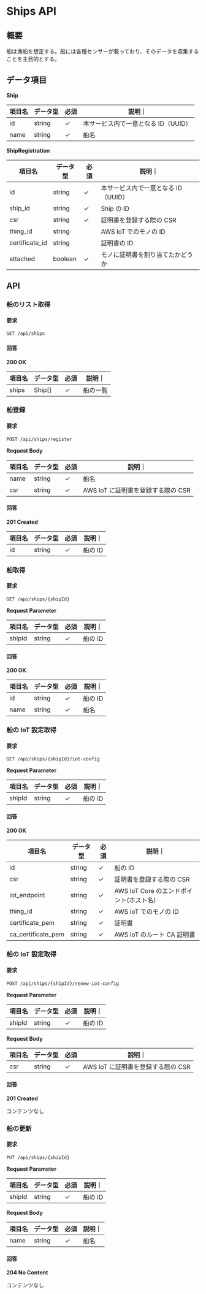 # Ships API

## 概要

船は漁船を想定する。船には各種センサーが載っており、そのデータを収集することを主目的とする。

## データ項目

**Ship**

| 項目名 | データ型 | 必須 | 説明｜                              |
| ------ | -------- | ---- | ----------------------------------- |
| id     | string   | ✓    | 本サービス内で一意となる ID（UUID） |
| name   | string   | ✓    | 船名                                |

**ShipRegistration**

| 項目名         | データ型 | 必須 | 説明｜                              |
| -------------- | -------- | ---- | ----------------------------------- |
| id             | string   | ✓    | 本サービス内で一意となる ID（UUID） |
| ship_id        | string   | ✓    | Ship の ID                          |
| csr            | string   | ✓    | 証明書を登録する際の CSR            |
| thing_id       | string   |      | AWS IoT でのモノの ID               |
| certificate_id | string   |      | 証明書の ID                         |
| attached       | boolean  | ✓    | モノに証明書を割り当てたかどうか    |

## API

### 船のリスト取得

#### 要求

`GET /api/ships`

#### 回答

**200 OK**

| 項目名 | データ型 | 必須 | 説明｜   |
| ------ | -------- | ---- | -------- |
| ships  | Ship[]   | ✓    | 船の一覧 |

### 船登録

#### 要求

`POST /api/ships/register`

**Request Body**

| 項目名 | データ型 | 必須 | 説明｜                             |
| ------ | -------- | ---- | ---------------------------------- |
| name   | string   | ✓    | 船名                               |
| csr    | string   | ✓    | AWS IoT に証明書を登録する際の CSR |

#### 回答

**201 Created**

| 項目名 | データ型 | 必須 | 説明｜  |
| ------ | -------- | ---- | ------- |
| id     | string   | ✓    | 船の ID |

### 船取得

#### 要求

`GET /api/ships/{shipId}`

**Request Parameter**

| 項目名 | データ型 | 必須 | 説明｜  |
| ------ | -------- | ---- | ------- |
| shipId | string   | ✓    | 船の ID |

#### 回答

**200 OK**

| 項目名 | データ型 | 必須 | 説明｜  |
| ------ | -------- | ---- | ------- |
| id     | string   | ✓    | 船の ID |
| name   | string   | ✓    | 船名    |

### 船の IoT 設定取得

#### 要求

`GET /api/ships/{shipId}/iot-config`

**Request Parameter**

| 項目名 | データ型 | 必須 | 説明｜  |
| ------ | -------- | ---- | ------- |
| shipId | string   | ✓    | 船の ID |

#### 回答

**200 OK**

| 項目名             | データ型 | 必須 | 説明｜                                  |
| ------------------ | -------- | ---- | --------------------------------------- |
| id                 | string   | ✓    | 船の ID                                 |
| csr                | string   | ✓    | 証明書を登録する際の CSR                |
| iot_endpoint       | string   | ✓    | AWS IoT Core のエンドポイント(ホスト名) |
| thing_id           | string   | ✓    | AWS IoT でのモノの ID                   |
| certificate_pem    | string   | ✓    | 証明書                                  |
| ca_certificate_pem | string   | ✓    | AWS IoT のルート CA 証明書              |

### 船の IoT 設定取得

#### 要求

`POST /api/ships/{shipId}/renew-iot-config`

**Request Parameter**

| 項目名 | データ型 | 必須 | 説明｜  |
| ------ | -------- | ---- | ------- |
| shipId | string   | ✓    | 船の ID |

**Request Body**

| 項目名 | データ型 | 必須 | 説明｜                             |
| ------ | -------- | ---- | ---------------------------------- |
| csr    | string   | ✓    | AWS IoT に証明書を登録する際の CSR |

#### 回答

**201 Created**

コンテンツなし

### 船の更新

#### 要求

`PUT /api/ships/{shipId}`

**Request Parameter**

| 項目名 | データ型 | 必須 | 説明｜  |
| ------ | -------- | ---- | ------- |
| shipId | string   | ✓    | 船の ID |

**Request Body**

| 項目名 | データ型 | 必須 | 説明｜ |
| ------ | -------- | ---- | ------ |
| name   | string   | ✓    | 船名   |

#### 回答

**204 No Content**

コンテンツなし
